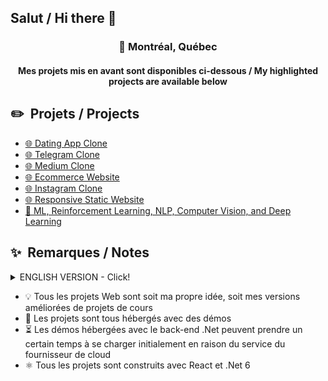 ## Salut / Hi there 👋

<div align="center">
<!--   <img src="https://github.com/nickmnt/nickmnt/blob/main/assets/quebec_flag.jpg?raw=true" alt="Québec"/>&nbsp;
  <img src="https://github.com/nickmnt/nickmnt/blob/main/assets/canada_flag.jpg?raw=true" alt="Canada"/> -->
  <h3 align="center">📍 Montréal, Québec</h4>
  <h4 align="center">Mes projets mis en avant sont disponibles ci-dessous / My highlighted projects are available below</h4>
</div>

## ✏️ &nbsp;Projets / Projects

<!-- BLOG-POST-LIST:START -->
- [🌐 Dating App Clone](https://github.com/nickmnt/dating-app)
- [🌐 Telegram Clone](https://github.com/nickmnt/react-talk)
- [🌐 Medium Clone](https://github.com/nickmnt/medium_clone)
- [🌐 Ecommerce Website](https://github.com/nickmnt/shop)
- [🌐 Instagram Clone](https://github.com/nickmnt/instagram)
- [🌐 Responsive Static Website](https://github.com/nickmnt/rockstone)
- [🤖 ML, Reinforcement Learning, NLP, Computer Vision, and Deep Learning](https://github.com/nickmnt/machine_learning)

## ✨ &nbsp;Remarques / Notes  
<details>
  <summary>ENGLISH VERSION - Click!</summary>
  <ul>  
    <li style="list-style: none; position: relative;">💡 All web projects are either my own idea or my upgraded versions of course projects</li>
    <li style="list-style: none; position: relative;">🚀 Projects are all hosted with demos</li>
    <li style="list-style: none; position: relative;">⏳ Hosted demos with .Net back-end take long to load at first because of cloud provider's service</li>
    <li style="list-style: none; position: relative;">⚛️ All projects are with React and .Net 6</li>
  </ul>
</details>

<!-- BLOG-POST-LIST:START -->
- 💡 Tous les projets Web sont soit ma propre idée, soit mes versions améliorées de projets de cours
- 🚀 Les projets sont tous hébergés avec des démos
- ⏳ Les démos hébergées avec le back-end .Net peuvent prendre un certain temps à se charger initialement en raison du service du fournisseur de cloud
- ⚛️ Tous les projets sont construits avec React et .Net 6


<!-- BLOG-POST-LIST:END -->

&nbsp;

  

<!--
**nimamt/nimamt** is a ✨ _special_ ✨ repository because its `README.md` (this file) appears on your GitHub profile.

Here are some ideas to get you started:

- 🔭 I’m currently working on ...
- 🌱 I’m currently learning ...
- 👯 I’m looking to collaborate on ...
- 🤔 I’m looking for help with ...
- 💬 Ask me about ...
- 📫 How to reach me: ...
- 😄 Pronouns: ...
- ⚡ Fun fact: ...
-->
